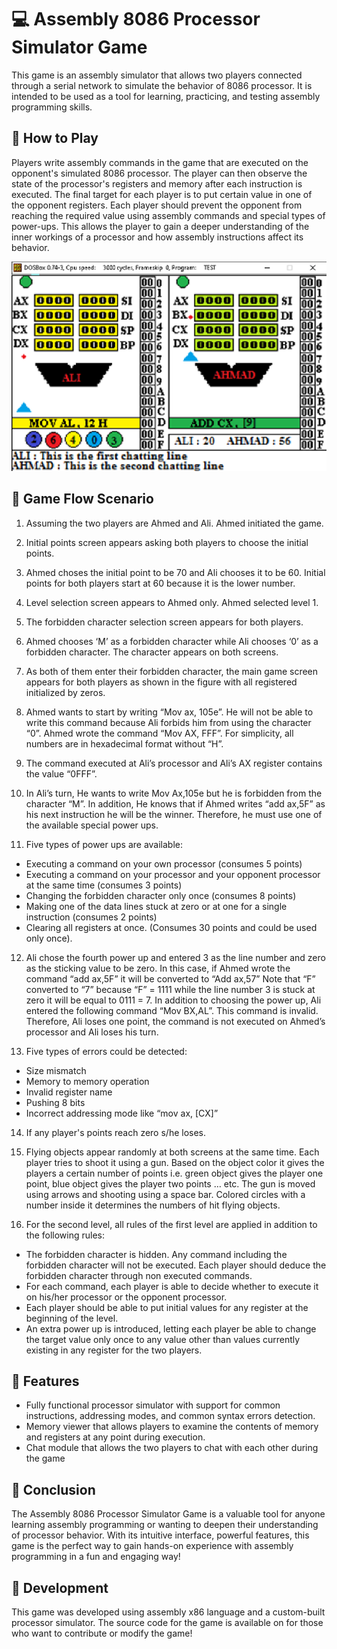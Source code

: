 # 💻 Assembly 8086 Processor Simulator Game
This game is an assembly simulator that allows two players connected through a serial network to simulate the behavior of 8086 processor. It is intended to be used as a tool for learning, practicing, and testing assembly programming skills.

## 🤔 How to Play
Players write assembly commands in the game that are executed on the opponent's simulated 8086 processor. The player can then observe the state of the processor's registers and memory after each instruction is executed. The final target for each player is to put certain value in one of the opponent registers. Each player should prevent the opponent from reaching the required value using assembly commands and special types of power-ups. This allows the player to gain a deeper understanding of the inner workings of a processor and how assembly instructions affect its behavior.

![Alt text](screenshot.png)

## 📝 Game Flow Scenario
1. Assuming the two players are Ahmed and Ali. Ahmed initiated the game.
2. Initial points screen appears asking both players to choose the initial points.
3. Ahmed choses the initial point to be 70 and Ali chooses it to be 60. Initial points for both players start at 60 because it is the lower number.
4. Level selection screen appears to Ahmed only. Ahmed selected level 1.
5. The forbidden character selection screen appears for both players.
6. Ahmed chooses ‘M’ as a forbidden character while Ali chooses ‘0’ as a forbidden character. The character appears on both screens.
7. As both of them enter their forbidden character, the main game screen appears for both players as shown in the figure with all registered initialized by zeros.

8. Ahmed wants to start by writing “Mov ax, 105e”. He will not be able to write this command because Ali forbids him from using the character “0”. Ahmed wrote the command “Mov AX, FFF”. For simplicity, all numbers are in hexadecimal format without “H”.

9. The command executed at Ali’s processor and Ali’s AX register contains the value “0FFF”.

10. In Ali’s turn, He wants to write Mov Ax,105e but he is forbidden from the character “M”. In addition, He knows that if Ahmed writes “add ax,5F” as his next instruction he will be the winner. Therefore, he must use one of the available special power ups.

11. Five types of power ups are available:
- Executing a command on your own processor (consumes 5 points)
- Executing a command on your processor and your opponent processor at the same time (consumes 3 points)
- Changing the forbidden character only once (consumes 8 points)
- Making one of the data lines stuck at zero or at one for a single instruction (consumes 2 points)
- Clearing all registers at once. (Consumes 30 points and could be used only once).
12. Ali chose the fourth power up and entered 3 as the line number and zero as the sticking value to be zero. In this case, if Ahmed wrote the command “add ax,5F” it will be converted to “Add ax,57” Note that “F” converted to “7” because “F” = 1111 while the line number 3 is stuck at zero it will be equal to 0111 = 7. In addition to choosing the power up, Ali entered the following command “Mov BX,AL”. This command is invalid. Therefore, Ali loses one point, the command is not executed on Ahmed’s processor and Ali loses his turn.

13. Five types of errors could be detected:
- Size mismatch
- Memory to memory operation
- Invalid register name
- Pushing 8 bits
- Incorrect addressing mode like “mov ax, [CX]”
14. If any player's points reach zero s/he loses.

15. Flying objects appear randomly at both screens at the same time. Each player tries to shoot it using a gun. Based on the object color it gives the players a certain number of points i.e. green object gives the player one point, blue object gives the player two points … etc. The gun is moved using arrows and shooting using a space bar. Colored circles with a number inside it determines the numbers of hit flying objects.
16. For the second level, all rules of the first level are applied in addition to the following rules:
- The forbidden character is hidden. Any command including the forbidden character will not be executed. Each player should deduce the forbidden character through non executed commands.
- For each command, each player is able to decide whether to execute it on his/her processor or the opponent processor.
- Each player should be able to put initial values for any register at the beginning of the level.
- An extra power up is introduced, letting each player be able to change the target value only once to any value other than values currently existing in any register for the two players.


## 🌟 Features
- Fully functional processor simulator with support for common instructions, addressing modes, and common syntax errors detection.
- Memory viewer that allows players to examine the contents of memory and registers at any point during execution.
- Chat module that allows the two players to chat with each other during the game 


## 💬 Conclusion
The Assembly 8086 Processor Simulator Game is a valuable tool for anyone learning assembly programming or wanting to deepen their understanding of processor behavior. With its intuitive interface, powerful features, this game is the perfect way to gain hands-on experience with assembly programming in a fun and engaging way!

## 🤝 Development 
This game was developed using assembly x86 language and a custom-built processor simulator. The source code for the game is available on for those who want to contribute or modify the game!
